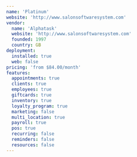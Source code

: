 ```yaml
---
name: 'Platinum'
website: 'http://www.salonsoftwaresystem.com'
vendor:
  name: 'Alphatask'
  website: 'http://www.salonsoftwaresystem.com'
  founded: 1997
  country: GB
deployment:
  installed: true
  web: false
pricing: 'from $84.00/month'
features:
  appointments: true
  clients: true
  employees: true
  giftcards: true
  inventory: true
  loyalty_program: true
  marketing: false
  multi_location: true
  payroll: true
  pos: true
  recurring: false
  reminders: false
  resources: false
---
```

